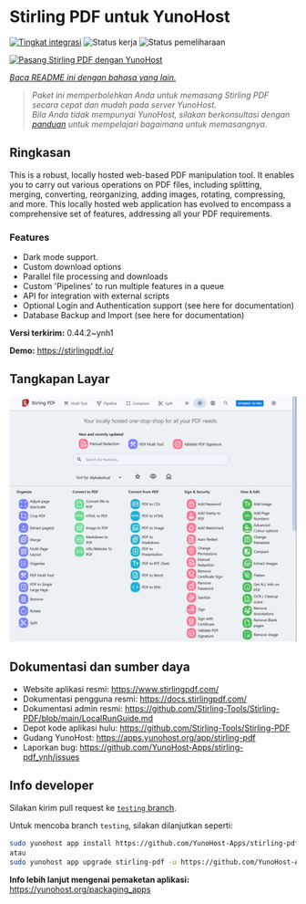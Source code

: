 <!--
N.B.: README ini dibuat secara otomatis oleh <https://github.com/YunoHost/apps/tree/master/tools/readme_generator>
Ini TIDAK boleh diedit dengan tangan.
-->

# Stirling PDF untuk YunoHost

[![Tingkat integrasi](https://apps.yunohost.org/badge/integration/stirling-pdf)](https://ci-apps.yunohost.org/ci/apps/stirling-pdf/)
![Status kerja](https://apps.yunohost.org/badge/state/stirling-pdf)
![Status pemeliharaan](https://apps.yunohost.org/badge/maintained/stirling-pdf)

[![Pasang Stirling PDF dengan YunoHost](https://install-app.yunohost.org/install-with-yunohost.svg)](https://install-app.yunohost.org/?app=stirling-pdf)

*[Baca README ini dengan bahasa yang lain.](./ALL_README.md)*

> *Paket ini memperbolehkan Anda untuk memasang Stirling PDF secara cepat dan mudah pada server YunoHost.*  
> *Bila Anda tidak mempunyai YunoHost, silakan berkonsultasi dengan [panduan](https://yunohost.org/install) untuk mempelajari bagaimana untuk memasangnya.*

## Ringkasan

This is a robust, locally hosted web-based PDF manipulation tool. It enables you to carry out various operations on PDF files, including splitting, merging, converting, reorganizing, adding images, rotating, compressing, and more. This locally hosted web application has evolved to encompass a comprehensive set of features, addressing all your PDF requirements.

### Features

- Dark mode support.
- Custom download options
- Parallel file processing and downloads
- Custom 'Pipelines' to run multiple features in a queue
- API for integration with external scripts
- Optional Login and Authentication support (see here for documentation)
- Database Backup and Import (see here for documentation)


**Versi terkirim:** 0.44.2~ynh1

**Demo:** <https://stirlingpdf.io/>

## Tangkapan Layar

![Tangkapan Layar pada Stirling PDF](./doc/screenshots/screenshot.jpg)

## Dokumentasi dan sumber daya

- Website aplikasi resmi: <https://www.stirlingpdf.com/>
- Dokumentasi pengguna resmi: <https://docs.stirlingpdf.com/>
- Dokumentasi admin resmi: <https://github.com/Stirling-Tools/Stirling-PDF/blob/main/LocalRunGuide.md>
- Depot kode aplikasi hulu: <https://github.com/Stirling-Tools/Stirling-PDF>
- Gudang YunoHost: <https://apps.yunohost.org/app/stirling-pdf>
- Laporkan bug: <https://github.com/YunoHost-Apps/stirling-pdf_ynh/issues>

## Info developer

Silakan kirim pull request ke [`testing` branch](https://github.com/YunoHost-Apps/stirling-pdf_ynh/tree/testing).

Untuk mencoba branch `testing`, silakan dilanjutkan seperti:

```bash
sudo yunohost app install https://github.com/YunoHost-Apps/stirling-pdf_ynh/tree/testing --debug
atau
sudo yunohost app upgrade stirling-pdf -u https://github.com/YunoHost-Apps/stirling-pdf_ynh/tree/testing --debug
```

**Info lebih lanjut mengenai pemaketan aplikasi:** <https://yunohost.org/packaging_apps>
